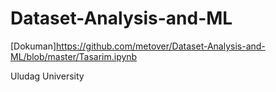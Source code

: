 # Dataset-Analysis-and-ML

[Dokuman]https://github.com/metover/Dataset-Analysis-and-ML/blob/master/Tasarim.ipynb

Uludag University
